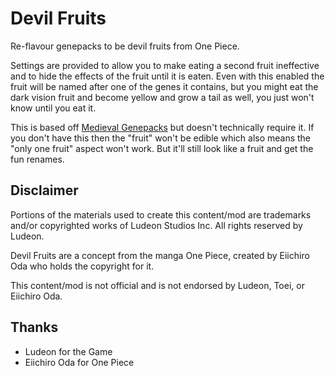 # Devil Fruits

Re-flavour genepacks to be devil fruits from One Piece.

Settings are provided to allow you to make eating a second fruit ineffective and to hide the effects of the fruit until it is eaten. Even with this enabled the fruit will be named after one of the genes it contains, but you might eat the dark vision fruit and become yellow and grow a tail as well, you just won't know until you eat it.

This is based off [Medieval Genepacks](https://steamcommunity.com/sharedfiles/filedetails/?id=2914889498) but doesn't technically require it. If you don't have this then the "fruit" won't be edible which also means the "only one fruit" aspect won't work. But it'll still look like a fruit and get the fun renames. 

## Disclaimer
Portions of the materials used to create this content/mod are trademarks and/or copyrighted works of Ludeon Studios Inc. All rights reserved by Ludeon.

Devil Fruits are a concept from the manga One Piece, created by Eiichiro Oda who holds the copyright for it.

This content/mod is not official and is not endorsed by Ludeon, Toei, or Eiichiro Oda.

## Thanks
* Ludeon for the Game
* Eiichiro Oda for One Piece
